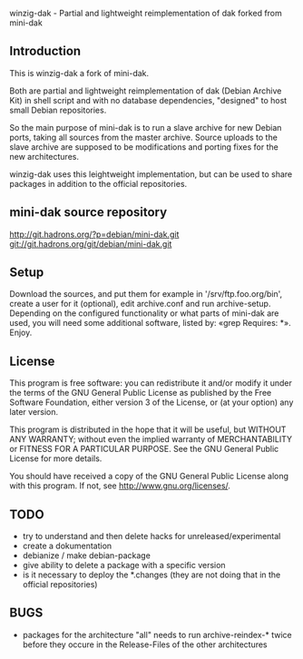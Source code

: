 winzig-dak - Partial and lightweight reimplementation of dak forked from mini-dak

Introduction
------------

This is winzig-dak a fork of mini-dak.

Both are partial and lightweight reimplementation of dak
(Debian Archive Kit) in shell script and with no database
dependencies, "designed" to host small Debian repositories.

So the main purpose of mini-dak is to run a slave archive for new
Debian ports, taking all sources from the master archive. Source uploads
to the slave archive are supposed to be modifications and porting fixes
for the new architectures.

winzig-dak uses this leightweight implementation, but can be used to share
packages in addition to the official repositories.

mini-dak source repository
-----------------

  <http://git.hadrons.org/?p=debian/mini-dak.git>
  <git://git.hadrons.org/git/debian/mini-dak.git>

Setup
-----

Download the sources, and put them for example in '/srv/ftp.foo.org/bin',
create a user for it (optional), edit archive.conf and run archive-setup.
Depending on the configured functionality or what parts of mini-dak are
used, you will need some additional software, listed by: «grep Requires: *».
Enjoy.

License
------

This program is free software: you can redistribute it and/or modify
it under the terms of the GNU General Public License as published by
the Free Software Foundation, either version 3 of the License, or
(at your option) any later version.

This program is distributed in the hope that it will be useful,
but WITHOUT ANY WARRANTY; without even the implied warranty of
MERCHANTABILITY or FITNESS FOR A PARTICULAR PURPOSE.  See the
GNU General Public License for more details.

You should have received a copy of the GNU General Public License
along with this program.  If not, see <http://www.gnu.org/licenses/>.

TODO
----

* try to understand and then delete hacks for unreleased/experimental
* create a dokumentation
* debianize / make debian-package
* give ability to delete a package with a specific version
* is it necessary to deploy the *.changes (they are not doing that in the
  official repositories)

BUGS
----

* packages for the architecture "all" needs to run archive-reindex-* twice
  before they occure in the Release-Files of the other architectures

